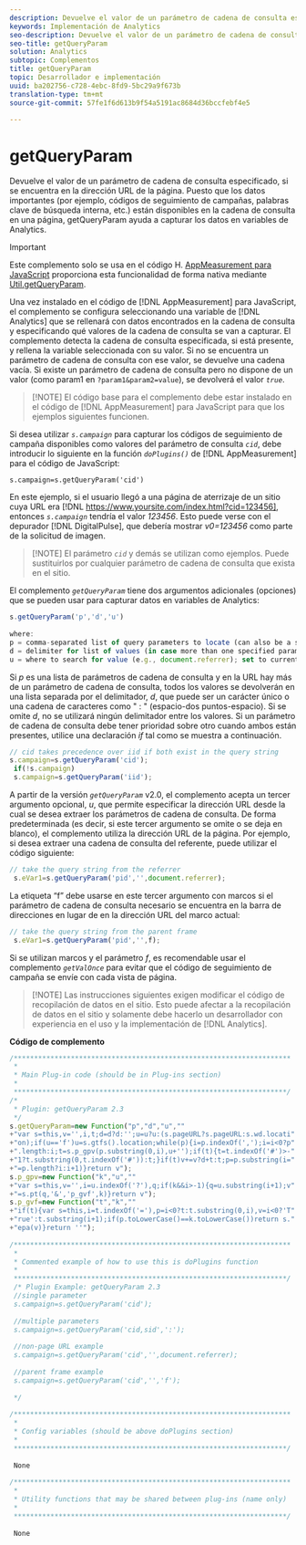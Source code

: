 ```yaml
---
description: Devuelve el valor de un parámetro de cadena de consulta especificado, si se encuentra en la dirección URL de la página. Puesto que los datos importantes (por ejemplo, códigos de seguimiento de campañas, palabras clave de búsqueda interna, etc.) están disponibles en la cadena de consulta en una página, getQueryParam ayuda a capturar los datos en variables de Analytics.
keywords: Implementación de Analytics
seo-description: Devuelve el valor de un parámetro de cadena de consulta especificado, si se encuentra en la dirección URL de la página. Puesto que los datos importantes (por ejemplo, códigos de seguimiento de campañas, palabras clave de búsqueda interna, etc.) están disponibles en la cadena de consulta en una página, getQueryParam ayuda a capturar los datos en variables de Analytics.
seo-title: getQueryParam
solution: Analytics
subtopic: Complementos
title: getQueryParam
topic: Desarrollador e implementación
uuid: ba202756-c728-4ebc-8fd9-5bc29a9f673b
translation-type: tm+mt
source-git-commit: 57fe1f6d613b9f54a5191ac8684d36bccfebf4e5

---
```



# getQueryParam

Devuelve el valor de un parámetro de cadena de consulta especificado, si se encuentra en la dirección URL de la página. Puesto que los datos importantes (por ejemplo, códigos de seguimiento de campañas, palabras clave de búsqueda interna, etc.) están disponibles en la cadena de consulta en una página, getQueryParam ayuda a capturar los datos en variables de Analytics.

>[!IMPORTANT]
>
>Este complemento solo se usa en el código H. [AppMeasurement para JavaScript](/help/implement/js-implementation/c-appmeasurement-js/appmeasure-mjs.md) proporciona esta funcionalidad de forma nativa mediante [Util.getQueryParam](/help/implement/js-implementation/util-getqueryparam.md).

Una vez instalado en el código de [!DNL AppMeasurement] para JavaScript, el complemento se configura seleccionando una variable de [!DNL Analytics] que se rellenará con datos encontrados en la cadena de consulta y especificando qué valores de la cadena de consulta se van a capturar. El complemento detecta la cadena de consulta especificada, si está presente, y rellena la variable seleccionada con su valor. Si no se encuentra un parámetro de cadena de consulta con ese valor, se devuelve una cadena vacía. Si existe un parámetro de cadena de consulta pero no dispone de un valor (como param1 en `?param1&param2=value`), se devolverá el valor *`true`*.

> [!NOTE] El código base para el complemento debe estar instalado en el código de [!DNL AppMeasurement] para JavaScript para que los ejemplos siguientes funcionen.

Si desea utilizar *`s.campaign`* para capturar los códigos de seguimiento de campaña disponibles como valores del parámetro de consulta *`cid`*, debe introducir lo siguiente en la función *`doPlugins()`* de [!DNL AppMeasurement] para el código de JavaScript:

`s.campaign=s.getQueryParam('cid')`

En este ejemplo, si el usuario llegó a una página de aterrizaje de un sitio cuya URL era [!DNL https://www.yoursite.com/index.html?cid=123456], entonces *`s.campaign`* tendría el valor *123456*. Esto puede verse con el depurador [!DNL DigitalPulse], que debería mostrar *v0=123456* como parte de la solicitud de imagen.

> [!NOTE] El parámetro *`cid`* y demás se utilizan como ejemplos. Puede sustituirlos por cualquier parámetro de cadena de consulta que exista en el sitio.

El complemento *`getQueryParam`* tiene dos argumentos adicionales (opciones) que se pueden usar para capturar datos en variables de Analytics:

```js
s.getQueryParam('p','d','u') 
 
where: 
p = comma-separated list of query parameters to locate (can also be a single value with no comma) 
d = delimiter for list of values (in case more than one specified parameter is found) 
u = where to search for value (e.g., document.referrer); set to current page URL by default
```

Si *p* es una lista de parámetros de cadena de consulta y en la URL hay más de un parámetro de cadena de consulta, todos los valores se devolverán en una lista separada por el delimitador, *d*, que puede ser un carácter único o una cadena de caracteres como " : " (espacio-dos puntos-espacio). Si se omite *d*, no se utilizará ningún delimitador entre los valores. Si un parámetro de cadena de consulta debe tener prioridad sobre otro cuando ambos están presentes, utilice una declaración *if* tal como se muestra a continuación.

```js
// cid takes precedence over iid if both exist in the query string 
s.campaign=s.getQueryParam('cid'); 
 if(!s.campaign) 
 s.campaign=s.getQueryParam('iid'); 
```

A partir de la versión *`getQueryParam`* v2.0, el complemento acepta un tercer argumento opcional, *u*, que permite especificar la dirección URL desde la cual se desea extraer los parámetros de cadena de consulta. De forma predeterminada (es decir, si este tercer argumento se omite o se deja en blanco), el complemento utiliza la dirección URL de la página. Por ejemplo, si desea extraer una cadena de consulta del referente, puede utilizar el código siguiente:

```js
// take the query string from the referrer 
 s.eVar1=s.getQueryParam('pid','',document.referrer); 
```

La etiqueta “f” debe usarse en este tercer argumento con marcos si el parámetro de cadena de consulta necesario se encuentra en la barra de direcciones en lugar de en la dirección URL del marco actual:

```js
// take the query string from the parent frame 
 s.eVar1=s.getQueryParam('pid','',f); 
```

Si se utilizan marcos y el parámetro *f*, es recomendable usar el complemento *`getValOnce`* para evitar que el código de seguimiento de campaña se envíe con cada vista de página.

> [!NOTE] Las instrucciones siguientes exigen modificar el código de recopilación de datos en el sitio. Esto puede afectar a la recopilación de datos en el sitio y solamente debe hacerlo un desarrollador con experiencia en el uso y la implementación de [!DNL Analytics].

**Código de complemento**

```js
/******************************************************************** 
 * 
 * Main Plug-in code (should be in Plug-ins section) 
 * 
 *******************************************************************/ 
/* 
 * Plugin: getQueryParam 2.3 
 */ 
s.getQueryParam=new Function("p","d","u","" 
+"var s=this,v='',i,t;d=d?d:'';u=u?u:(s.pageURL?s.pageURL:s.wd.locati" 
+"on);if(u=='f')u=s.gtfs().location;while(p){i=p.indexOf(',');i=i<0?p" 
+".length:i;t=s.p_gpv(p.substring(0,i),u+'');if(t){t=t.indexOf('#')>-" 
+"1?t.substring(0,t.indexOf('#')):t;}if(t)v+=v?d+t:t;p=p.substring(i=" 
+"=p.length?i:i+1)}return v"); 
s.p_gpv=new Function("k","u","" 
+"var s=this,v='',i=u.indexOf('?'),q;if(k&&i>-1){q=u.substring(i+1);v" 
+"=s.pt(q,'&','p_gvf',k)}return v"); 
s.p_gvf=new Function("t","k","" 
+"if(t){var s=this,i=t.indexOf('='),p=i<0?t:t.substring(0,i),v=i<0?'T" 
+"rue':t.substring(i+1);if(p.toLowerCase()==k.toLowerCase())return s." 
+"epa(v)}return ''"); 
 
/******************************************************************** 
 * 
 * Commented example of how to use this is doPlugins function 
 * 
 *******************************************************************/ 
 /* Plugin Example: getQueryParam 2.3 
 //single parameter 
 s.campaign=s.getQueryParam('cid'); 
 
 //multiple parameters 
 s.campaign=s.getQueryParam('cid,sid',':'); 
 
 //non-page URL example 
 s.campaign=s.getQueryParam('cid','',document.referrer); 
 
 //parent frame example 
 s.campaign=s.getQueryParam('cid','','f'); 
 
 */ 
 
/******************************************************************** 
 * 
 * Config variables (should be above doPlugins section) 
 * 
 *******************************************************************/ 
 
 None 
 
/******************************************************************** 
 * 
 * Utility functions that may be shared between plug-ins (name only) 
 * 
 *******************************************************************/ 
  
 None
```

